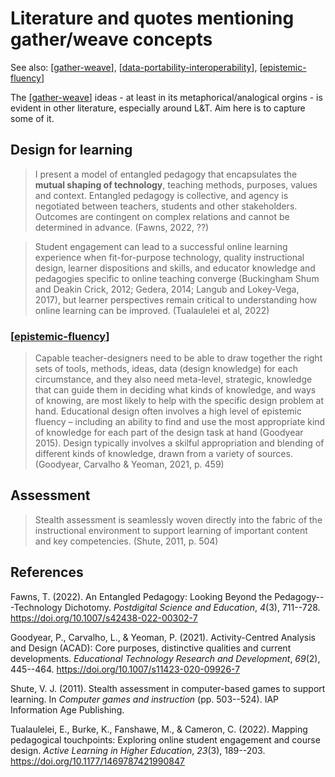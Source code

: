 <!--
 Copyright (C) 2023 David Jones
 
 This file is part of memex.
 
 memex is free software: you can redistribute it and/or modify
 it under the terms of the GNU General Public License as published by
 the Free Software Foundation, either version 3 of the License, or
 (at your option) any later version.
 
 memex is distributed in the hope that it will be useful,
 but WITHOUT ANY WARRANTY; without even the implied warranty of
 MERCHANTABILITY or FITNESS FOR A PARTICULAR PURPOSE.  See the
 GNU General Public License for more details.
 
 You should have received a copy of the GNU General Public License
 along with memex.  If not, see <http://www.gnu.org/licenses/>.
-->

# Literature and quotes mentioning gather/weave concepts 

See also: [[gather-weave]], [[data-portability-interoperability]], [[epistemic-fluency]]

The [[gather-weave]] ideas - at least in its metaphorical/analogical orgins - is evident in other literature, especially around L&T.  Aim here is to capture some of it. 

## Design for learning 

> I present a model of entangled pedagogy that encapsulates the **mutual shaping of technology**, teaching methods, purposes, values and context. Entangled pedagogy is collective, and agency is negotiated between teachers, students and other stakeholders. Outcomes are contingent on complex relations and cannot be determined in advance. (Fawns, 2022, ??)

> Student engagement can lead to a successful online learning experience when fit-for-purpose technology, quality instructional design, learner dispositions and skills, and educator knowledge and pedagogies specific to online teaching converge (Buckingham Shum and Deakin Crick, 2012; Gedera, 2014; Langub and Lokey-Vega, 2017), but learner perspectives remain critical to understanding how online learning can be improved. (Tualaulelei et al, 2022)

### [[epistemic-fluency]]

> Capable teacher-designers need to be able to draw together the right sets of tools, methods, ideas, data (design knowledge) for each circumstance, and they also need meta-level, strategic, knowledge that can guide them in deciding what kinds of knowledge, and ways of knowing, are most likely to help with the specific design problem at hand. Educational design often involves a high level of epistemic fluency – including an ability to find and use the most appropriate kind of knowledge for each part of the design task at hand (Goodyear 2015). Design typically involves a skilful appropriation and blending of different kinds of knowledge, drawn from a variety of sources. (Goodyear, Carvalho & Yeoman, 2021, p. 459)

## Assessment 

> Stealth assessment is seamlessly woven directly into the fabric of the instructional environment to support learning of important content and key competencies. (Shute, 2011, p. 504)


## References

Fawns, T. (2022). An Entangled Pedagogy: Looking Beyond the Pedagogy---Technology Dichotomy. *Postdigital Science and Education*, *4*(3), 711--728. <https://doi.org/10.1007/s42438-022-00302-7>

Goodyear, P., Carvalho, L., & Yeoman, P. (2021). Activity-Centred Analysis and Design (ACAD): Core purposes, distinctive qualities and current developments. *Educational Technology Research and Development*, *69*(2), 445--464. <https://doi.org/10.1007/s11423-020-09926-7>

Shute, V. J. (2011). Stealth assessment in computer-based games to support learning. In *Computer games and instruction* (pp. 503--524). IAP Information Age Publishing.

Tualaulelei, E., Burke, K., Fanshawe, M., & Cameron, C. (2022). Mapping pedagogical touchpoints: Exploring online student engagement and course design. *Active Learning in Higher Education*, *23*(3), 189--203. <https://doi.org/10.1177/1469787421990847>


[//begin]: # "Autogenerated link references for markdown compatibility"
[gather-weave]: gather-weave "Gather and weave"
[data-portability-interoperability]: ../computing/data-portability-interoperability "Data portability and interoperability"
[epistemic-fluency]: ../Learning/epistemic-fluency "Epistemic Fluency"
[//end]: # "Autogenerated link references"